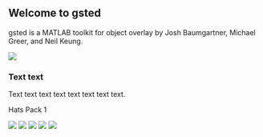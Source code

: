 ## Welcome to gsted

gsted is a MATLAB toolkit for object overlay by Josh Baumgartner, Michael Greer, and Neil Keung.

![](https://github.com/gsted/gsted/blob/master/gsted.png)

### Text text

Text text text text text text text text.

Hats Pack 1

![](https://github.com/gsted/gsted/blob/master/Hats/onepiece.png)
![](https://github.com/gsted/gsted/blob/master/Hats/cowboy.png)
![](https://github.com/gsted/gsted/blob/master/Hats/naruto.png)
![](https://github.com/gsted/gsted/blob/master/Hats/beanie.png)
![](https://github.com/gsted/gsted/blob/master/Hats/steve.png)



